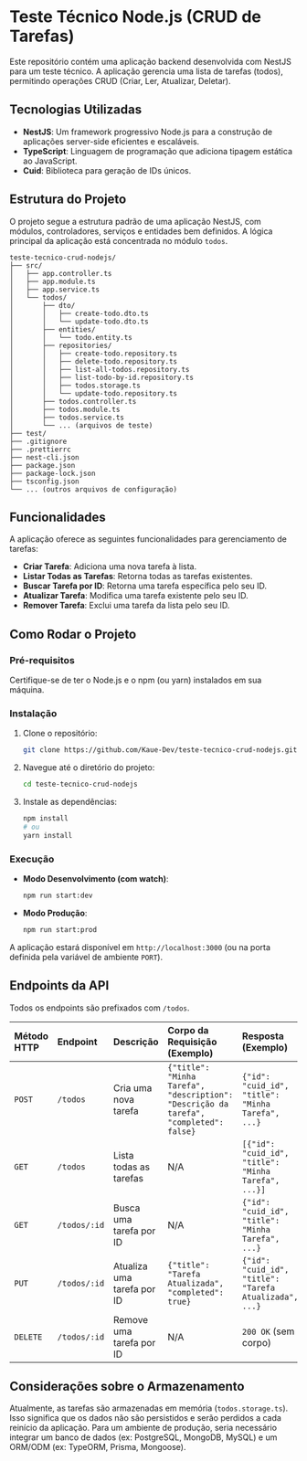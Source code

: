 # Teste Técnico Node.js (CRUD de Tarefas)

Este repositório contém uma aplicação backend desenvolvida com NestJS para um teste técnico. A aplicação gerencia uma lista de tarefas (todos), permitindo operações CRUD (Criar, Ler, Atualizar, Deletar).

## Tecnologias Utilizadas

*   **NestJS**: Um framework progressivo Node.js para a construção de aplicações server-side eficientes e escaláveis.
*   **TypeScript**: Linguagem de programação que adiciona tipagem estática ao JavaScript.
*   **Cuid**: Biblioteca para geração de IDs únicos.

## Estrutura do Projeto

O projeto segue a estrutura padrão de uma aplicação NestJS, com módulos, controladores, serviços e entidades bem definidos. A lógica principal da aplicação está concentrada no módulo `todos`.

```
teste-tecnico-crud-nodejs/
├── src/
│   ├── app.controller.ts
│   ├── app.module.ts
│   ├── app.service.ts
│   └── todos/
│       ├── dto/
│       │   ├── create-todo.dto.ts
│       │   └── update-todo.dto.ts
│       ├── entities/
│       │   └── todo.entity.ts
│       ├── repositories/
│       │   ├── create-todo.repository.ts
│       │   ├── delete-todo.repository.ts
│       │   ├── list-all-todos.repository.ts
│       │   ├── list-todo-by-id.repository.ts
│       │   ├── todos.storage.ts
│       │   └── update-todo.repository.ts
│       ├── todos.controller.ts
│       ├── todos.module.ts
│       ├── todos.service.ts
│       └── ... (arquivos de teste)
├── test/
├── .gitignore
├── .prettierrc
├── nest-cli.json
├── package.json
├── package-lock.json
├── tsconfig.json
└── ... (outros arquivos de configuração)
```

## Funcionalidades

A aplicação oferece as seguintes funcionalidades para gerenciamento de tarefas:

*   **Criar Tarefa**: Adiciona uma nova tarefa à lista.
*   **Listar Todas as Tarefas**: Retorna todas as tarefas existentes.
*   **Buscar Tarefa por ID**: Retorna uma tarefa específica pelo seu ID.
*   **Atualizar Tarefa**: Modifica uma tarefa existente pelo seu ID.
*   **Remover Tarefa**: Exclui uma tarefa da lista pelo seu ID.

## Como Rodar o Projeto

### Pré-requisitos

Certifique-se de ter o Node.js e o npm (ou yarn) instalados em sua máquina.

### Instalação

1.  Clone o repositório:

    ```bash
    git clone https://github.com/Kaue-Dev/teste-tecnico-crud-nodejs.git
    ```

2.  Navegue até o diretório do projeto:

    ```bash
    cd teste-tecnico-crud-nodejs
    ```

3.  Instale as dependências:

    ```bash
    npm install
    # ou 
    yarn install
    ```

### Execução

*   **Modo Desenvolvimento (com watch)**:

    ```bash
    npm run start:dev
    ```

*   **Modo Produção**:

    ```bash
    npm run start:prod
    ```

A aplicação estará disponível em `http://localhost:3000` (ou na porta definida pela variável de ambiente `PORT`).

## Endpoints da API

Todos os endpoints são prefixados com `/todos`.

| Método HTTP | Endpoint      | Descrição                       | Corpo da Requisição (Exemplo)                                  | Resposta (Exemplo)                                       |
| :---------- | :------------ | :------------------------------ | :------------------------------------------------------------- | :------------------------------------------------------- |
| `POST`      | `/todos`      | Cria uma nova tarefa            | `{"title": "Minha Tarefa", "description": "Descrição da tarefa", "completed": false}` | `{"id": "cuid_id", "title": "Minha Tarefa", ...}` |
| `GET`       | `/todos`      | Lista todas as tarefas          | N/A                                                            | `[{"id": "cuid_id", "title": "Minha Tarefa", ...}]` |
| `GET`       | `/todos/:id`  | Busca uma tarefa por ID         | N/A                                                            | `{"id": "cuid_id", "title": "Minha Tarefa", ...}` |
| `PUT`       | `/todos/:id`  | Atualiza uma tarefa por ID      | `{"title": "Tarefa Atualizada", "completed": true}`        | `{"id": "cuid_id", "title": "Tarefa Atualizada", ...}` |
| `DELETE`    | `/todos/:id`  | Remove uma tarefa por ID        | N/A                                                            | `200 OK` (sem corpo)                                     |

## Considerações sobre o Armazenamento

Atualmente, as tarefas são armazenadas em memória (`todos.storage.ts`). Isso significa que os dados não são persistidos e serão perdidos a cada reinício da aplicação. Para um ambiente de produção, seria necessário integrar um banco de dados (ex: PostgreSQL, MongoDB, MySQL) e um ORM/ODM (ex: TypeORM, Prisma, Mongoose).

